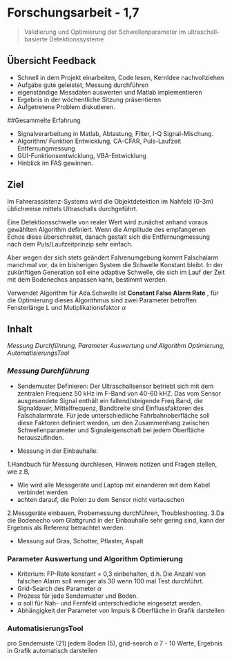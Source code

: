 # Forschungsarbeit - 1,7
>Validierung und Optimierung der Schwellenparameter im ultraschall-basierte Detektionssysteme
## Übersicht Feedback
* Schnell in dem Projekt einarbeiten, Code lesen, KernIdee nachvollziehen
* Aufgabe gute geleistet, Messung durchführen
* eigenständige Messdaten auswerten und Matlab implementieren
* Ergebnis in der wöchentliche Sitzung präsentieren
* Aufgetretene Problem diskutieren. 

##Gesammelte Erfahrung 
* Signalverarbeitung in Matlab, Abtastung, Filter, I-Q Signal-Mischung. 
* Algorithm/ Funktion Entwicklung, CA-CFAR, Puls-Laufzeit Entfernungmessung
* GUI-Funktionsentwicklung, VBA-Entwicklung
* Hinblick im FAS gewinnen.
## Ziel
Im Fahrerassistenz-Systems wird die Objektdetektion im Nahfeld (0-3m) üblichweise mittels Ultraschalls durchgeführt.

Eine Detektionsschwelle von realer Wert wird zunächst anhand voraus gewählten Algorithm definiert. Wenn die Amplitude des empfangenen Echos diese überschreitet, danach gestalt sich die Entfernungmessung nach dem Puls/Laufzeitprinzip sehr einfach. 

Aber wegen der sich stets geändert Fahrenumgebung kommt Falschalarm manchmal vor, da im bisherigen System die Schwelle Konstant bleibt. In der zukünftigen Generation soll eine adaptive Schwelle, die sich im Lauf der Zeit mit dem Bodenechos anpassen kann, bestimmt werden.  

Verwendet Algorithm für Ada.Schwelle ist **Constant False Alarm Rate** , für die Optimierung dieses Algorithmus sind zwei Parameter betroffen Fensterlänge L und Mutiplikationsfaktor $\alpha$

## Inhalt
_Messung Durchführung, Parameter Auswertung und Algorithm Optimierung, AutomatisierungsTool_

### *Messung Durchführung*
* Sendemuster Definieren: 
Der Ultraschallsensor betriebt sich mit dem zentralen Frequenz 50 kHz im F-Band von 40-60 kHZ.  Das vom Sensor ausgesendete Signal enthält ein fallend/steigende Freq.Band, die Signaldauer, Mittelfrequenz, Bandbreite sind Einflussfaktoren des Falschalarmrate.  Für jede unterschiedliche Fahrbahnoberfläche soll diese Faktoren definiert werden, um den  Zusammenhang zwischen Schwellenparameter und Signaleigenschaft bei jedem Oberfläche herauszufinden.

* Messung in der Einbauhalle:

1.Handbuch für Messung durchlesen, Hinweis notizen und Fragen stellen, wie z.B, 
	
* Wie wird alle Messgeräte und Laptop mit einanderen mit dem Kabel verbindet werden
*  achten darauf, die Polen zu dem Sensor nicht vertauschen

  2.Messgeräte einbauen, Probemessung durchführen, Troubleshooting. 
3.Da die Bodenecho vom Glattgrund in der Einbauhalle sehr gering sind,  kann der Ergebnis als Referenz betrachtet werden. 

* Messung auf Gras, Schotter, Pflaster, Aspalt

### Parameter Auswertung und Algorithm Optimierung
* Kriterium: FP-Rate konstant = 0,3 einbehalten, d.h. Die Anzahl von falschen Alarm soll weniger als 30 wenn 100 mal Test durchführt.  
* Grid-Search des Parameter $\alpha$
* Prozess für jede Sendemuster und Boden. 
* $\alpha$ soll für Nah- und Fernfeld unterschiedliche eingesetzt werden.
* Abhängigkeit der Parameter von Impuls & Oberfläche in Grafik darstellen

### AutomatisierungsTool
pro Sendemuste (21) jedem Boden (5), grid-search $\alpha$ 7 - 10 Werte,  Ergebnis in Grafik automatisch darstellen